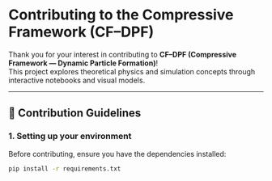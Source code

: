 # Contributing to the Compressive Framework (CF–DPF)

Thank you for your interest in contributing to **CF–DPF (Compressive Framework — Dynamic Particle Formation)**!  
This project explores theoretical physics and simulation concepts through interactive notebooks and visual models.

---

## 🧭 Contribution Guidelines

### 1. Setting up your environment
Before contributing, ensure you have the dependencies installed:

```bash
pip install -r requirements.txt
